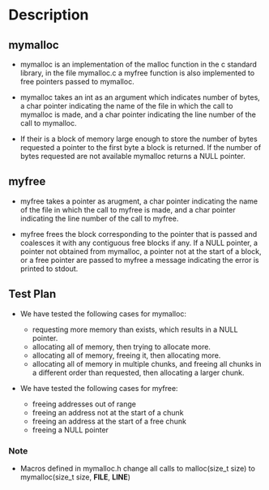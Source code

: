 # Description
## mymalloc
- mymalloc is an implementation of the malloc function in the c standard library, in the file mymalloc.c a myfree function is also implemented to free pointers passed to mymalloc.

- mymalloc takes an int as an argument which indicates number of bytes, a char pointer indicating the name of the file in which the call to mymalloc is made, and a char pointer indicating the line number of the call to mymalloc.
 
- If their is a block of memory large enough to store the number of bytes requested a pointer to the first byte a block is returned. If the number of bytes requested are not available mymalloc returns a NULL pointer. 

## myfree
- myfree takes a pointer as arugment, a char pointer indicating the name of the file in which the call to myfree is made, and a char pointer indicating the line number of the call to myfree.

- myfree frees the block corresponding to the pointer that is passed and coalesces it with any contiguous free blocks if any. If a NULL pointer, a pointer not obtained from mymalloc, a pointer not at the start of a block, or a free pointer are passed to myfree a message indicating the error is printed to stdout.

## Test Plan
- We have tested the following cases for mymalloc:
  - requesting more memory than exists, which results in a NULL pointer.
  - allocating all of memory, then trying to allocate more.
  - allocating all of memory, freeing it, then allocating more.
  - allocating all of memory in multiple chunks, and freeing all chunks in a different order than requested, then allocating a larger chunk.

- We have tested the following cases for myfree:
  - freeing addresses out of range
  - freeing an address not at the start of a chunk
  - freeing an address at the start of a free chunk
  - freeing a NULL pointer

### Note
- Macros defined in mymalloc.h change all calls to malloc(size_t size) to mymalloc(size_t size, __FILE__, __LINE__)
